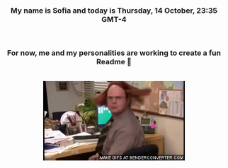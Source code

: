 


<div align="center">
<h3 >My name is Sofia and today is Thursday, 14 October, 23:35 GMT-4</h3><br>
<h3 >For now, me and my personalities are working to create a fun Readme 👋
</h3><br>
<img src='img/dwight.gif' alt='working...'/>
</div>
